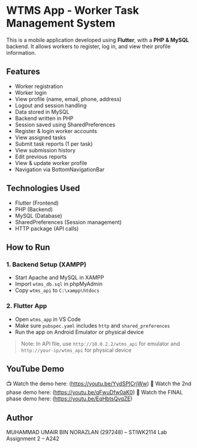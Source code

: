 # WTMS App - Worker Task Management System

This is a mobile application developed using **Flutter**, with a **PHP & MySQL** backend. It allows workers to register, log in, and view their profile information.

## Features

- Worker registration
- Worker login
- View profile (name, email, phone, address)
- Logout and session handling
- Data stored in MySQL
- Backend written in PHP
- Session saved using SharedPreferences
- Register & login worker accounts
- View assigned tasks
- Submit task reports (1 per task)
- View submission history
- Edit previous reports
- View & update worker profile
- Navigation via BottomNavigationBar

## Technologies Used

- Flutter (Frontend)
- PHP (Backend)
- MySQL (Database)
- SharedPreferences (Session management)
- HTTP package (API calls)

## How to Run

### 1. Backend Setup (XAMPP)
- Start Apache and MySQL in XAMPP
- Import `wtms_db.sql` in phpMyAdmin
- Copy `wtms_api` to `C:\xampp\htdocs`

### 2. Flutter App
- Open `wtms_app` in VS Code
- Make sure `pubspec.yaml` includes `http` and `shared_preferences`
- Run the app on Android Emulator or physical device

> Note: In API file, use `http://10.0.2.2/wtms_api` for emulator and `http://your-ip/wtms_api` for physical device

## YouTube Demo

📺 Watch the demo here: (https://youtu.be/YydSPICrjWw)
🔗 Watch the 2nd phase demo here: (https://youtu.be/qFwuDfw0aK0)
🔗 Watch the FINAL phase demo here: (https://youtu.be/EqHbtsQvqZE)


## Author
MUHAMMAD UMAIR BIN NORAZLAN (297248) – STIWK2114 Lab Assignment 2 – A242

